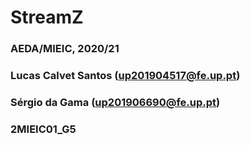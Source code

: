 # StreamZ
### AEDA/MIEIC, 2020/21
### Lucas Calvet Santos (up201904517@fe.up.pt)
### Sérgio da Gama (up201906690@fe.up.pt)
### 2MIEIC01_G5
